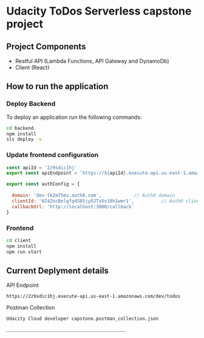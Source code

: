 # Udacity ToDos Serverless capstone project

## Project Components
- Restful API (Lambda Functions, API Gateway and DynamoDb)
- Client (React)

## How to run the application
### Deploy Backend
To deploy an application run the following commands:

```bash
cd backend
npm install
sls deploy -v
````
### Update frontend configuration
```js
const apiId = '2z9sdic1hj'
export const apiEndpoint = `https://${apiId}.execute-api.us-east-1.amazonaws.com/dev`

export const authConfig = {
  
  domain: 'dev-tk2m75mz.auth0.com',            // Auth0 domain
  clientId: '0Z4ZocBelgfq4S85jyOJTxVv10h1wmr1',          // Auth0 client id
  callbackUrl: 'http://localhost:3000/callback'
}
```
### Frontend
```bash
cd client
npm install
npm run start
```

## Current Deplyment details
API Endpoint
```
https://2z9sdic1hj.execute-api.us-east-1.amazonaws.com/dev/todos
```
Postman Collection
```
Udacity Cloud developer capstone.postman_collection.json
```
..............................................................................
